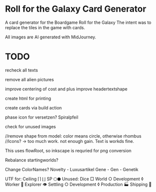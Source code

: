 # Roll for the Galaxy Card Generator

A card generator for the Boardgame Roll for the Galaxy
The intent was to replace the tiles in the game with cards.

All images are AI generated with MidJourney.

# TODO

recheck all texts

remove all alien pictures

improve centering of cost and plus
improve headertextshape

create html for printing

create cards via build action

phase icon for versetzen? Spiralpfeil

check for unused images

//remove shape from model: color means circle, otherwise rhombus
//Icons? -> too much work. not enough gain. Text is workds fine.

This uses flowRoot, so inkscape is requried for png conversion

Rebalance startingworlds?

Change ColorNames? 
Novelty - Luxusartikel
Gene - Gen - Genetik

UTF for:
Ceiling ⌈⌉ ⌊⌋
SP ⬡⬢
Unused:
Dice □
World ○
Development ◊
Worker 👤
Explorer 👁
Settling ○
Development ◊
Production 🏭
Shipping 🚀